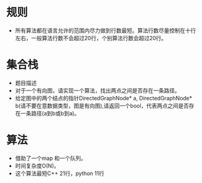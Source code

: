 # 规则

 - 所有算法都在语言允许的范围内尽力做到行数最短。算法行数尽量控制在十行左右，一般算法行数不会超过20行，个别算法行数会超过20行。


# 集合栈

 - 题目描述
 - 对于一个有向图，请实现一个算法，找出两点之间是否存在一条路径。
 - 给定图中的两个结点的指针DirectedGraphNode* a, DirectedGraphNode* b(请不要在意数据类型，图是有向图),请返回一个bool，代表两点之间是否存在一条路径(a到b或b到a)。

# 算法
 - 借助了一个map 和一个队列。
 - 时间复杂度O(N)。
 - 这个算法最短C++ 21行，python 11行